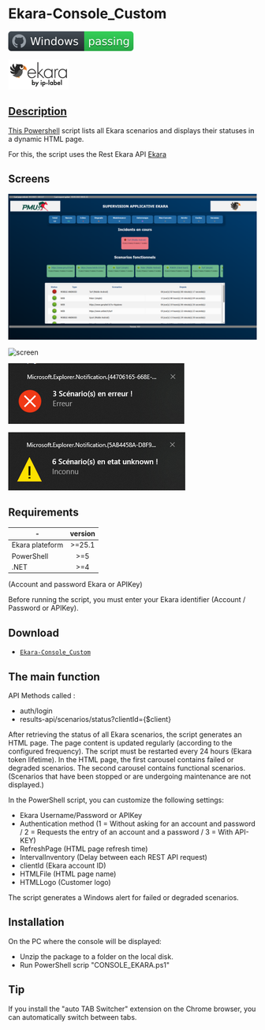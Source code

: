 # Ekara-Console_Custom

![Windows](screenshot/badge.svg)

<a href="https://api.ekara.ip-label.net/"><img src="screenshot/cropped-ekara_by_ip-label_full_2.webp"> 

## Description
This [Powershell](https://learn.microsoft.com/powershell/scripting/overview) script lists all Ekara scenarios and displays their statuses in a dynamic HTML page.

For this, the script uses the Rest Ekara API [Ekara](https://ekara.ip-label.net/)

## Screens

![screen](screenshot/Console.png)

![screen](screenshot/Screen.gif)

![screen](screenshot/error_alerte.png)

![screen](screenshot/Warning_alerte.png)

## Requirements

-|version
--|:--:
Ekara plateform|>=25.1
PowerShell|>=5
.NET|>=4

(Account and password Ekara or APIKey)

Before running the script, you must enter your Ekara identifier (Account / Password or APIKey).

## Download

[github-download]: https://github.com/MrGuyTwo/Ekara-Console_Custom/tree/main/releases
 - [`Ekara-Console_Custom`][github-download]

## The main function
API Methods called : 

- auth/login
- results-api/scenarios/status?clientId={$client}

After retrieving the status of all Ekara scenarios, the script generates an HTML page. The page content is updated regularly (according to the configured frequency). The script must be restarted every 24 hours (Ekara token lifetime).
In the HTML page, the first carousel contains failed or degraded scenarios.
The second carousel contains functional scenarios.
(Scenarios that have been stopped or are undergoing maintenance are not displayed.)

In the PowerShell script, you can customize the following settings:
- Ekara Username/Password or APIKey
- Authentication method (1 = Without asking for an account and password / 2 = Requests the entry of an account and a password / 3 = With API-KEY)
- RefreshPage (HTML page refresh time)
- IntervalInventory (Delay between each REST API request)
- clientId (Ekara account ID)
- HTMLFile (HTML page name)
- HTMLLogo (Customer logo)

The script generates a Windows alert for failed or degraded scenarios.

## Installation

On the PC where the console will be displayed:
- Unzip the package to a folder on the local disk.
- Run PowerShell scrip "CONSOLE_EKARA.ps1"

## Tip
If you install the "auto TAB Switcher" extension on the Chrome browser, you can automatically switch between tabs.


